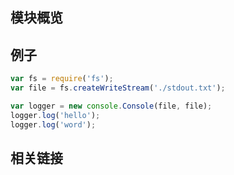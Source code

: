 ## 模块概览

## 例子

```js
var fs = require('fs');
var file = fs.createWriteStream('./stdout.txt');

var logger = new console.Console(file, file);
logger.log('hello');
logger.log('word');
```

## 相关链接


